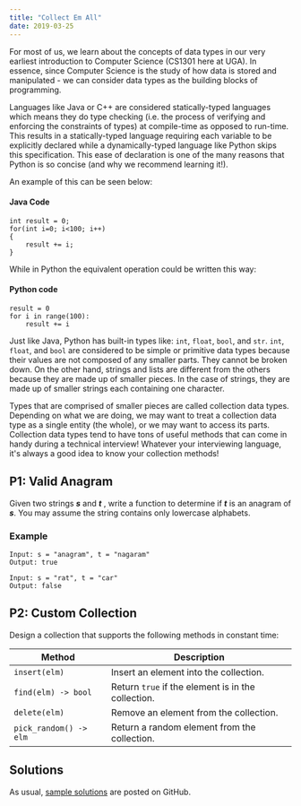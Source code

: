 ```yaml
---
title: "Collect Em All"
date: 2019-03-25
---
```


For most of us, we learn about the concepts of data types in our very earliest introduction to Computer Science (CS1301 here at UGA). In essence, since Computer Science is the study of how data is stored and manipulated - we can consider data types as the building blocks of programming.

Languages like Java or C++ are considered statically-typed languages which means they do type checking (i.e. the process of verifying and enforcing the constraints of types) at compile-time as opposed to run-time. This results in a statically-typed language requiring each variable to be explicitly declared while a dynamically-typed language like Python skips this specification. This ease of declaration is one of the many reasons that Python is so concise (and why we recommend learning it!). 

An example of this can be seen below:

#### Java Code
```
int result = 0;
for(int i=0; i<100; i++)
{
    result += i;
}
```

While in Python the equivalent operation could be written this way:

#### Python code
```
result = 0
for i in range(100):
    result += i
```
Just like Java, Python has built-in types like: ```int```, ```float```, ```bool```, and ```str```. ```int```, ```float```, and ```bool``` are considered to be simple or primitive data types because their values are not composed of any smaller parts. They cannot be broken down. On the other hand, strings and lists are different from the others because they are made up of smaller pieces. In the case of strings, they are made up of smaller strings each containing one character.

Types that are comprised of smaller pieces are called collection data types. Depending on what we are doing, we may want to treat a collection data type as a single entity (the whole), or we may want to access its parts. Collection data types tend to have tons of useful methods that can come in handy during a technical interview! Whatever your interviewing language, it's always a good idea to know your collection methods!

## P1: Valid Anagram

Given two strings ***s*** and ***t*** , write a function to determine if ***t*** is an anagram of ***s***. You may assume the string contains only lowercase alphabets.

### Example
```
Input: s = "anagram", t = "nagaram"
Output: true
```
```
Input: s = "rat", t = "car"
Output: false
```

## P2: Custom Collection

Design a collection that supports the following methods in constant time:

| Method                 | Description                                        |
|------------------------|----------------------------------------------------|
| `insert(elm)`          | Insert an element into the collection.             |
| `find(elm) -> bool`    | Return `true` if the element is in the collection. |
| `delete(elm)`          | Remove an element from the collection.             |
| `pick_random() -> elm` | Return a random element from the collection.       |


## Solutions

As usual, [sample solutions][csip-uga/archive] are posted on GitHub.

[csip-uga/archive]: https://github.com/csip-uga/archive
